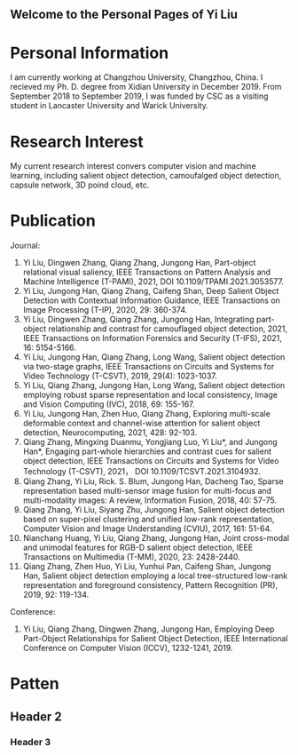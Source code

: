 ## Welcome to the Personal Pages of Yi Liu 
# Personal Information
I am currently working at Changzhou University, Changzhou, China. I recieved my Ph. D. degree from Xidian University in December 2019. From September 2018 to September 2019, I was funded by CSC as a visiting student in Lancaster University and Warick University.

# Research Interest
My current research interest convers computer vision and machine learning, including salient object detection, camoufalged object detection, capsule network, 3D poind cloud, etc.
# Publication
Journal:
1. Yi Liu, Dingwen Zhang, Qiang Zhang, Jungong Han, Part-object relational visual saliency, IEEE Transactions on Pattern Analysis and Machine Intelligence (T-PAMI), 2021, DOI 10.1109/TPAMI.2021.3053577.
2. Yi Liu, Jungong Han, Qiang Zhang, Caifeng Shan, Deep Salient Object Detection with Contextual Information Guidance, IEEE Transactions on Image Processing (T-IP), 2020, 29: 360-374.
3. Yi Liu, Dingwen Zhang, Qiang Zhang, Jungong Han, Integrating part-object relationship and contrast for camouflaged object detection, 2021, IEEE Transactions on Information Forensics and Security (T-IFS), 2021, 16: 5154-5166.
4. Yi Liu, Jungong Han, Qiang Zhang, Long Wang, Salient object detection via two-stage graphs, IEEE Transactions on Circuits and Systems for Video Technology (T-CSVT), 2019, 29(4): 1023-1037.
5. Yi Liu, Qiang Zhang, Jungong Han, Long Wang, Salient object detection employing robust sparse representation and local consistency, Image and Vision Computing (IVC), 2018, 69: 155-167.
6. Yi Liu, Jungong Han, Zhen Huo, Qiang Zhang, Exploring multi-scale deformable context and channel-wise attention for salient object detection, Neurocomputing, 2021, 428: 92-103.
7. Qiang Zhang, Mingxing Duanmu, Yongjiang Luo, Yi Liu*, and Jungong Han*, Engaging part-whole hierarchies and contrast cues for salient object detection, IEEE Transactions on Circuits and Systems for Video Technology (T-CSVT), 2021， DOI 10.1109/TCSVT.2021.3104932.
8. Qiang Zhang, Yi Liu, Rick. S. Blum, Jungong Han, Dacheng Tao, Sparse representation based multi-sensor image fusion for multi-focus and multi-modality images: A review, Information Fusion, 2018, 40: 57-75.
9. Qiang Zhang, Yi Liu, Siyang Zhu, Jungong Han, Salient object detection based on super-pixel clustering and unified low-rank representation, Computer Vision and Image Understanding (CVIU), 2017, 161: 51-64.
10. Nianchang Huang, Yi Liu, Qiang Zhang, Jungong Han, Joint cross-modal and unimodal features for RGB-D salient object detection, IEEE Transactions on Multimedia (T-MM), 2020, 23: 2428-2440.
11. Qiang Zhang, Zhen Huo, Yi Liu, Yunhui Pan, Caifeng Shan, Jungong Han, Salient object detection employing a local tree-structured low-rank representation and foreground consistency, Pattern Recognition (PR), 2019, 92: 119-134.

Conference:
1. Yi Liu, Qiang Zhang, Dingwen Zhang, Jungong Han, Employing Deep Part-Object Relationships for Salient Object Detection, IEEE International Conference on Computer Vision (ICCV), 1232-1241, 2019.

# Patten
## Header 2
### Header 3
